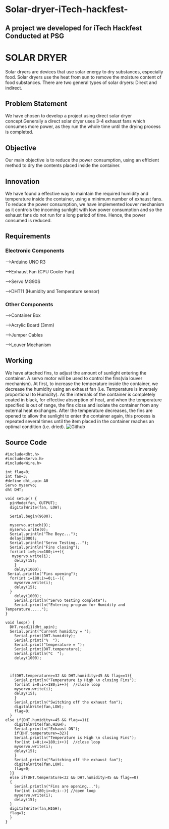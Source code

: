 # Solar-dryer-iTech-hackfest-
<h2>A project we developed for iTech Hackfest Conducted at PSG</h2>
<h1>SOLAR DRYER</h1>
Solar dryers are devices that use solar energy to dry substances, especially food. Solar dryers use the heat from sun to remove the moisture content of food substances. There are two general types of solar dryers: Direct and indirect.

<h2>Problem Statement</h2>
We have chosen to develop a project using direct solar dryer concept.Generally a direct solar dryer uses 3-4 exhaust fans which consumes more power, as they run the whole time until the drying process is completed.
<h2>Objective</h2>
Our main objective is to reduce the power consumption, using an efficient method to dry the contents placed inside the container.
<h2>Innovation</h2>
We have found a effective way to maintain the required humidity and temperature inside the container, using a minimum number of exhaust fans. To reduce the power consumption, we have implemented louver mechanism as it controls the incoming  sunlight with low power consumption and so the exhaust fans do not run for a long period of time. Hence, the power consumed is reduced.

<h2>Requirements</h2>

<h3>Electronic Components</h3>

-->Arduino UNO R3

-->Exhaust Fan (CPU Cooler Fan)

-->Servo MG90S

-->DHT11 (Humidity and Temperature sensor)

<h3>Other Components</h3>

-->Container Box

-->Acrylic Board (3mm)

-->Jumper Cables

-->Louver Mechanism

<h2>Working</h2>

We have attached fins, to adjust the amount of sunlight entering the container. A servo motor will be used to control the fins(via louver mechanism).
At first, to increase the temperature inside the container, we decrease the humidity using an exhaust fan (i.e. Temperature is inversely proportional to Humidity). As the internals of the container is completely coated in black, for effective absorption of heat, and when the temperature specified is out of range, the fins close and isolate the container from any external heat exchanges. After the temperature decreases, the fins are opened to allow the sunlight to enter the container again, this process is repeated several times until the item placed in the container reaches an optimal condition (i.e. dried).
![Github](https://user-images.githubusercontent.com/65480054/187011317-9a728abe-737f-4a6f-97c2-dc0cc703c76e.jpg)


<h2>Source Code</h2>

    #include<dht.h>
    #include<Servo.h>
    #include<Wire.h>
    
    int flag=0;
    int fan=3;
    #define dht_apin A0
    Servo myservo;
    dht DHT;
    
    void setup() {
      pinMode(fan, OUTPUT);
      digitalWrite(fan, LOW);
    
      Serial.begin(9600);
    
      myservo.attach(9);
      myservo.write(0);
      Serial.println("The Boyz...");
      delay(2000);
      Serial.println("Servo Testing...");
      Serial.println("Fins closing");
      for(int i=0;i<=180;i++){
       myservo.write(i);
        delay(15);
        }
        delay(1000);
     Serial.println("Fins opening");
      for(int i=180;i>=0;i--){
        myservo.write(i);
        delay(15);
      }
        delay(1000);
        Serial.println("Servo testing complete");
        Serial.println("Entering program for Humidity and Temperature.....");
    }
    
    void loop() {
      DHT.read11(dht_apin);
      Serial.print("Current humidity = ");
        Serial.print(DHT.humidity);
        Serial.print("%  ");
        Serial.print("temperature = ");
        Serial.print(DHT.temperature); 
        Serial.println("C  ");
        delay(1000);
       
        
        
      if(DHT.temperature>=32 && DHT.humidity>45 && flag==1){
        Serial.println("Temperature is High \n closing Fins");
        for(int i=0;i<=180;i++){  //close loop
        myservo.write(i);
        delay(15);
        }
        Serial.println("Switching off the exhaust fan");
        digitalWrite(fan,LOW);
        flag=0;
      }    
    else if(DHT.humidity>=45 && flag==1){
        digitalWrite(fan,HIGH);
        Serial.println("Exhaust ON");
        if(DHT.temperature>=32){
        Serial.println("Temperature is High \n closing Fins");
        for(int i=0;i<=180;i++){  //close loop
        myservo.write(i);
        delay(15);
        }
        Serial.println("Switching off the exhaust fan");
        digitalWrite(fan,LOW);
        flag=0;
      }}
      else if(DHT.temperature<32 && DHT.humidity>45 && flag==0)
      {
        Serial.println("Fins are opening...");
        for(int i=180;i>=0;i--){ //open loop
        myservo.write(i);
        delay(15);
      }
      digitalWrite(fan,HIGH);
      flag=1;
      }
    }
